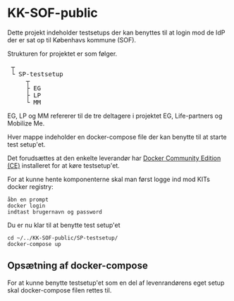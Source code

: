 # KK-SOF-public
Dette projekt indeholder testsetups der kan benyttes til at login mod de IdP der er sat op til Københavs kommune (SOF).

Strukturen for projektet er som følger.
<pre>
 ┬  
 └ SP-testsetup  
     ┬  
     ├ EG   
     ├ LP
     └ MM
</pre>

EG, LP og MM refererer til de tre deltagere i projektet EG, Life-partners og Mobilize Me.

Hver mappe indeholder en docker-compose file der kan benytte til at starte test setup'et.

Det forudsættes at den enkelte leverandør har [Docker Community Edition (CE)](https://docs.docker.com/engine/installation/) installeret for at køre testsetup'et.

For at kunne hente komponenterne skal man først logge ind mod KITs docker registry:
```
åbn en prompt
docker login
indtast brugernavn og password
```
Du er nu klar til at benytte test setup'et

```
cd ~/../KK-SOF-public/SP-testsetup/
docker-compose up

```

## Opsætning af docker-compose
For at kunne benytte testsetup'et som en del af levenrandørens eget setup skal docker-compose filen rettes til.


